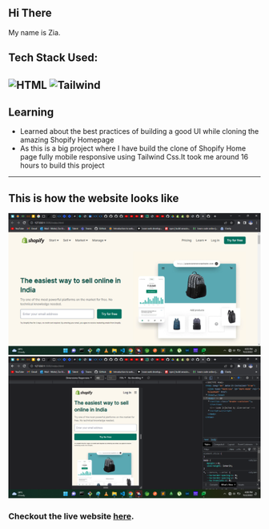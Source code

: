 ## Hi There 
My name is Zia.

## Tech Stack Used:

![HTML](https://camo.githubusercontent.com/49fbb99f92674cc6825349b154b65aaf4064aec465d61e8e1f9fb99da3d922a1/68747470733a2f2f696d672e736869656c64732e696f2f62616467652f68746d6c352d2532334533344632362e7376673f7374796c653d666f722d7468652d6261646765266c6f676f3d68746d6c35266c6f676f436f6c6f723d7768697465) ![Tailwind](https://camo.githubusercontent.com/e9b080a6541e5355827ea91b6a0302cbbc54af4705b0c6b0f1561a0957ced2fb/68747470733a2f2f696d672e736869656c64732e696f2f62616467652f5461696c77696e645f4353532d3338423241433f7374796c653d666f722d7468652d6261646765266c6f676f3d7461696c77696e642d637373266c6f676f436f6c6f723d7768697465)
---

## Learning

-   Learned about the best practices of building a good UI while cloning the amazing Shopify Homepage
- As this is a big project where I have build the clone of Shopify Home page fully mobile responsive using Tailwind Css.It took me around 16 hours to build this project
---

## This is how the website looks like

![Desktop](Desktop%20Snapshot.jpg)
![Mobile](Mobile%20Snapshot.jpg)

### Checkout the live website [here](https://shopify-clone-zia.netlify.app/).

